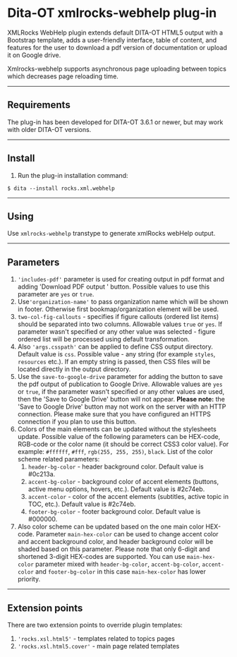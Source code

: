 # Dita-OT xmlrocks-webhelp plug-in
XMLRocks WebHelp plugin extends default DITA-OT HTML5 output with a Bootstrap template, adds a user-friendly interface, table of content, and features for the user to download a pdf version of documentation or upload it on Google drive.

Xmlrocks-webhelp supports asynchronous page uploading between topics which decreases page reloading time.

____
## Requirements
The plug-in has been developed for DITA-OT 3.6.1 or newer, but may work with older DITA-OT versions.
____
## Install
1. Run the plug-in installation command:
```
$ dita --install rocks.xml.webhelp
```
____
## Using
Use ```xmlrocks-webhelp``` transtype to generate xmlRocks webHelp output.

----
## Parameters
1. ```'includes-pdf'``` parameter is used for creating output in pdf format and adding 'Download PDF output ' button. Possible values to use this parameter are ```yes``` or ```true```.
2. Use```'organization-name'``` to pass organization name which will be shown in footer. Otherwise first bookmap/organization element will be used.
3. `two-col-fig-callouts` - specifies if figure callouts (ordered list items) should be separated into two columns. Allowable values `true` or `yes`. If parameter wasn't specified or any other value was selected - figure ordered list will be processed using default transformation.
4. Also ```'args.csspath'``` can be applied to define CSS output directory. Default value is ```css```. Possible value - any string (for example ```styles```, ```resources``` etc.). If an empty string is passed, then CSS files will be located directly in the output directory. 
5. Use the `save-to-google-drive` parameter for adding the button to save the pdf output of publication to Google Drive. Allowable values are ```yes``` or ```true```, if the parameter wasn't specified or any other values are used, then the 'Save to Google Drive' button will not appear. **Please note:** the 'Save to Google Drive' button may not work on the server with an HTTP connection. Please make sure that you have configured an HTTPS connection if you plan to use this button.
6. Colors of the main elements can be updated without the stylesheets update. Possible value of the following parameters can be HEX-code, RGB-code or the color name (it should be correct CSS3 color value). For example: ```#ffffff```, ```#fff```, ```rgb(255, 255, 255)```, ```black```. List of the color scheme related parameters: 
   1. ```header-bg-color``` - header background color. Default value is #0c213a.
   2. ```accent-bg-color``` - background color of accent elements (buttons, active menu options, hovers, etc.). Default value is #2c74eb.
   3. ```accent-color``` - color of the accent elements (subtitles, active topic in TOC, etc.). Default value is #2c74eb.
   4. ```footer-bg-color``` - footer background color. Default value is #000000.
7. Also color scheme can be updated based on the one main color HEX-code. Parameter ```main-hex-color``` can be used to change accent color and accent background color, and header background color will be shaded based on this parameter. Please note that only 6-digit and shortened 3-digit HEX-codes are supported. You can use ```main-hex-color``` parameter mixed with ```header-bg-color```, ```accent-bg-color```,  ```accent-color``` and ```footer-bg-color``` in this case ```main-hex-color``` has lower priority.
____
## Extension points
There are two extension points to override plugin templates:
1. ```'rocks.xsl.html5'``` - templates related to topics pages
2. ```'rocks.xsl.html5.cover'``` - main page related templates